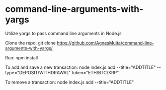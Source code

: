 # command-line-arguments-with-yargs
Utilize yargs to pass command line arguments in Node.js

Clone the repo:
git clone https://github.com/AgnesMuita/command-line-arguments-with-yargs/

Run:
npm install

To add and save a new transaction:
node index.js add --title="ADDTITLE" --type="DEPOSIT/WITHDRAWAL" token="ETH/BTC/XRP"

To remove a transaction:
node index.js add --title="ADDTITLE"
